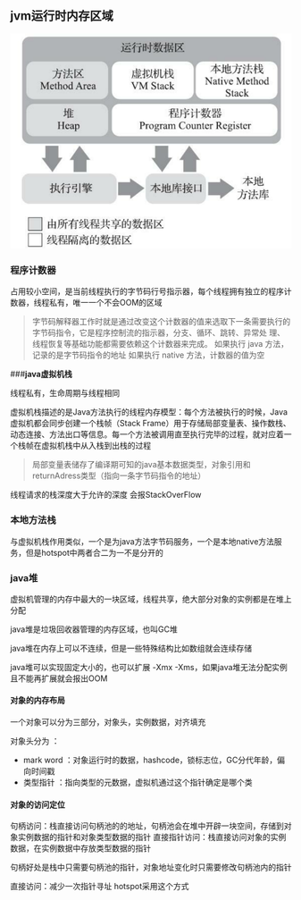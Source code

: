## jvm运行时内存区域

![运行时数据区](../../../img/jvm/运行时数据区.jpg)

### **程序计数器**   

占用较小空间，是当前线程执行的字节码行号指示器，每个线程拥有独立的程序计数器，线程私有，唯一一个不会OOM的区域
> 字节码解释器工作时就是通过改变这个计数器的值来选取下一条需要执行的字节码指令，它是程序控制流的指示器，分支、循环、跳转、异常处 理、线程恢复等基础功能都需要依赖这个计数器来完成。
> 如果执行 java 方法，记录的是字节码指令的地址
> 如果执行 native 方法，计数器的值为空  

###**java虚拟机栈**

线程私有，生命周期与线程相同

虚拟机栈描述的是Java方法执行的线程内存模型：每个方法被执行的时候，Java虚拟机都会同步创建一个栈帧（Stack Frame）用于存储局部变量表、操作数栈、动态连接、方法出口等信息。每一个方法被调用直至执行完毕的过程，就对应着一个栈帧在虚拟机栈中从入栈到出栈的过程

> 局部变量表储存了编译期可知的java基本数据类型，对象引用和returnAdress类型（指向一条字节码指令的地址）  

线程请求的栈深度大于允许的深度 会报StackOverFlow
### **本地方法栈**

与虚拟机栈作用类似，一个是为java方法字节码服务，一个是本地native方法服务，但是hotspot中两者合二为一不是分开的

### **java堆**

虚拟机管理的内存中最大的一块区域，线程共享，绝大部分对象的实例都是在堆上分配

java堆是垃圾回收器管理的内存区域，也叫GC堆

java堆在内存上可以不连续，但是一些特殊结构比如数组就会连续存储

java堆可以实现固定大小的，也可以扩展 -Xmx -Xms，如果java堆无法分配实例且不能再扩展就会报出OOM

#### 对象的内存布局

一个对象可以分为三部分，对象头，实例数据，对齐填充

对象头分为 ： 
- mark word ：对象运行时的数据，hashcode，锁标志位，GC分代年龄，偏向时间戳
- 类型指针 ：指向类型的元数据，虚拟机通过这个指针确定是哪个类

#### 对象的访问定位

句柄访问：栈直接访问句柄池的的地址，句柄池会在堆中开辟一块空间，存储到对象实例数据的指针和对象类型数据的指针
直接指针访问：栈直接访问对象的实例数据，在实例数据中存放类型数据的指针

句柄好处是栈中只需要句柄池的指针，对象地址变化时只需要修改句柄池内的指针

直接访问：减少一次指针寻址 hotspot采用这个方式
